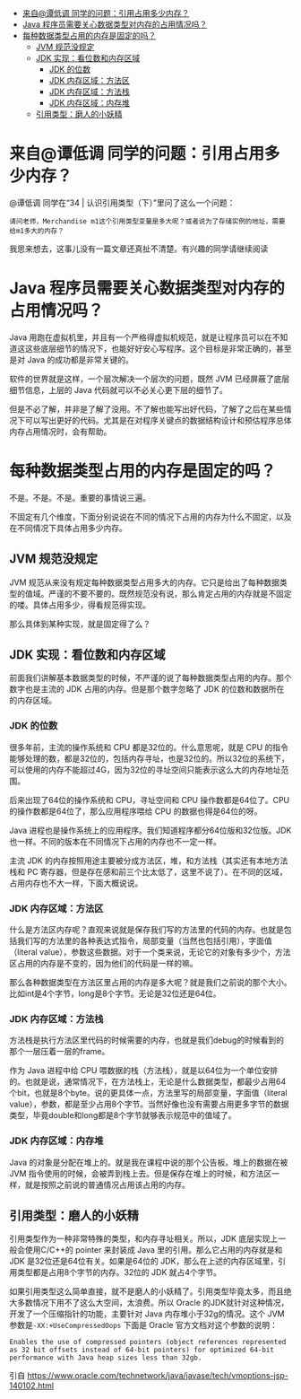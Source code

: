

- [来自@谭低调 同学的问题：引用占用多少内存？](#%e6%9d%a5%e8%87%aa%e8%b0%ad%e4%bd%8e%e8%b0%83-%e5%90%8c%e5%ad%a6%e7%9a%84%e9%97%ae%e9%a2%98%e5%bc%95%e7%94%a8%e5%8d%a0%e7%94%a8%e5%a4%9a%e5%b0%91%e5%86%85%e5%ad%98)
- [Java 程序员需要关心数据类型对内存的占用情况吗？](#java-%e7%a8%8b%e5%ba%8f%e5%91%98%e9%9c%80%e8%a6%81%e5%85%b3%e5%bf%83%e6%95%b0%e6%8d%ae%e7%b1%bb%e5%9e%8b%e5%af%b9%e5%86%85%e5%ad%98%e7%9a%84%e5%8d%a0%e7%94%a8%e6%83%85%e5%86%b5%e5%90%97)
- [每种数据类型占用的内存是固定的吗？](#%e6%af%8f%e7%a7%8d%e6%95%b0%e6%8d%ae%e7%b1%bb%e5%9e%8b%e5%8d%a0%e7%94%a8%e7%9a%84%e5%86%85%e5%ad%98%e6%98%af%e5%9b%ba%e5%ae%9a%e7%9a%84%e5%90%97)
  - [JVM 规范没规定](#jvm-%e8%a7%84%e8%8c%83%e6%b2%a1%e8%a7%84%e5%ae%9a)
  - [JDK 实现：看位数和内存区域](#jdk-%e5%ae%9e%e7%8e%b0%e7%9c%8b%e4%bd%8d%e6%95%b0%e5%92%8c%e5%86%85%e5%ad%98%e5%8c%ba%e5%9f%9f)
    - [JDK 的位数](#jdk-%e7%9a%84%e4%bd%8d%e6%95%b0)
    - [JDK 内存区域：方法区](#jdk-%e5%86%85%e5%ad%98%e5%8c%ba%e5%9f%9f%e6%96%b9%e6%b3%95%e5%8c%ba)
    - [JDK 内存区域：方法栈](#jdk-%e5%86%85%e5%ad%98%e5%8c%ba%e5%9f%9f%e6%96%b9%e6%b3%95%e6%a0%88)
    - [JDK 内存区域：内存堆](#jdk-%e5%86%85%e5%ad%98%e5%8c%ba%e5%9f%9f%e5%86%85%e5%ad%98%e5%a0%86)
  - [引用类型：磨人的小妖精](#%e5%bc%95%e7%94%a8%e7%b1%bb%e5%9e%8b%e7%a3%a8%e4%ba%ba%e7%9a%84%e5%b0%8f%e5%a6%96%e7%b2%be)

# 来自@谭低调 同学的问题：引用占用多少内存？

@谭低调 同学在“34 | 认识引用类型（下）”里问了这么一个问题：

```
请问老师，Merchandise m1这个引用类型变量是多大呢？或者说为了存储实例的地址，需要给m1多大的内存？
```

我思来想去，这事儿没有一篇文章还真扯不清楚。有兴趣的同学请继续阅读

# Java 程序员需要关心数据类型对内存的占用情况吗？

Java 用跑在虚拟机里，并且有一个严格得虚拟机规范，就是让程序员可以在不知道这这些底层细节的情况下，也能好好安心写程序。这个目标是非常正确的，甚至是对 Java 的成功都是非常关键的。

软件的世界就是这样，一个层次解决一个层次的问题，既然 JVM 已经屏蔽了底层细节信息，上层的 Java 代码就可以不必关心更下层的细节了。

但是不必了解，并非是了解了没用。不了解也能写出好代码，了解了之后在某些情况下可以写出更好的代码。尤其是在对程序关键点的数据结构设计和预估程序总体内存占用情况时，会有帮助。

# 每种数据类型占用的内存是固定的吗？

不是。不是。不是。重要的事情说三遍。

不固定有几个维度，下面分别说说在不同的情况下占用的内存为什么不固定，以及在不同情况下具体占用多少内存。

## JVM 规范没规定

JVM 规范从来没有规定每种数据类型占用多大的内存。它只是给出了每种数据类型的值域。严谨的不要不要的。既然规范没有说，那么肯定占用的内存就是不固定的喽。具体占用多少，得看规范得实现。

那么具体到某种实现，就是固定得了么？

## JDK 实现：看位数和内存区域

前面我们讲解基本数据类型的时候，不严谨的说了每种数据类型占用的内存。那个数字也是主流的 JDK 占用的内存。但是那个数字忽略了 JDK 的位数和数据所在的内存区域。

### JDK 的位数

很多年前，主流的操作系统和 CPU 都是32位的。什么意思呢，就是 CPU 的指令能够处理的数，都是32位的，包括内存寻址，也是32位的。所以32位的系统下，可以使用的内存不能超过4G，因为32位的寻址空间只能表示这么大的内存地址范围。

后来出现了64位的操作系统和 CPU，寻址空间和 CPU 操作数都是64位了。CPU的操作数都是64位了，那么应用程序喂给 CPU 的数据也得是64位的呀。

Java 进程也是操作系统上的应用程序。我们知道程序都分64位版和32位版。JDK 也一样。不同的版本在不同情况下占用的内存也不一定一样。

主流 JDK 的内存按照用途主要被分成方法区，堆，和方法栈（其实还有本地方法栈和 PC 寄存器，但是存在感和前三个比太低了，这里不说了）。在不同的区域，占用内存也不大一样，下面大概说说。

### JDK 内存区域：方法区

什么是方法区内存呢？直观来说就是保存我们写的方法里的代码的内存。也就是包括我们写的方法里的各种表达式指令，局部变量（当然也包括引用），字面值（literal value），参数这些数据。对于一个类来说，无论它的对象有多少个，方法区占用的内存是不变的，因为他们的代码是一样的嘛。

那么各种数据类型在方法区里占用的内存是多大呢？就是我们之前说的那个大小。比如int是4个字节，long是8个字节。无论是32位还是64位。

### JDK 内存区域：方法栈

方法栈是执行方法区里代码的时候需要的内存，也就是我们debug的时候看到的那个一层压着一层的frame。

作为 Java 进程中给 CPU 喂数据的栈（方法栈），就是以64位为一个单位安排的。也就是说，通常情况下，在方法栈上，无论是什么数据类型，都最少占用64个bit，也就是8个byte。说的更具体一点，方法里写的局部变量，字面值（literal value），参数，都是至少占用8个字节。当然好像也没有需要占用更多字节的数据类型，毕竟double和long都是8个字节就够表示规范中的值域了。

### JDK 内存区域：内存堆

Java 的对象是分配在堆上的。就是我在课程中说的那个公告板。堆上的数据在被 JVM 指令使用的时候，会被弄到栈上去。但是保存在堆上的时候，和方法区一样，就是按照之前说的普通情况占用该占用的内存。

## 引用类型：磨人的小妖精

引用类型作为一种非常特殊的类型，和内存寻址相关。所以，JDK 底层实现上一般会使用C/C++的 pointer 来封装成 Java 里的引用。那么它占用的内存就是和 JDK 是32位还是64位有关。如果是64位的 JDK，那么在上述的内存区域里，引用类型都是占用8个字节的内存。32位的 JDK 就占4个字节。

如果引用类型这么简单直接，就不是磨人的小妖精了。引用类型毕竟太多，而且绝大多数情况下用不了这么大空间，太浪费。所以 Oracle 的JDK就针对这种情况，开发了一个压缩指针的功能，主要针对 Java 内存堆小于32g的情况。这个 JVM 参数是`-XX:+UseCompressedOops` 下面是 Oracle 官方文档对这个参数的说明：

```
Enables the use of compressed pointers (object references represented as 32 bit offsets instead of 64-bit pointers) for optimized 64-bit performance with Java heap sizes less than 32gb.
```

引自 https://www.oracle.com/technetwork/java/javase/tech/vmoptions-jsp-140102.html


